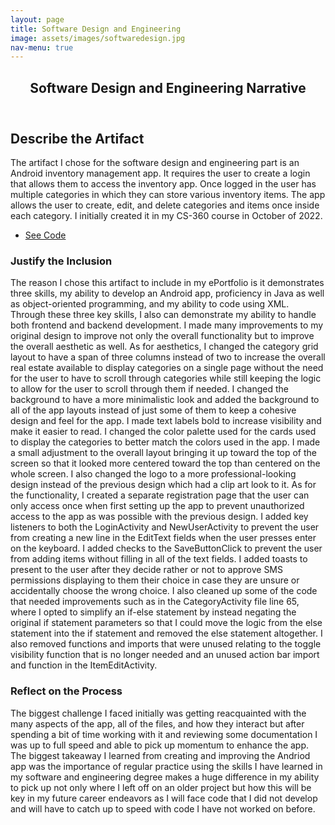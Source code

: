 ```yaml
---
layout: page
title: Software Design and Engineering
image: assets/images/softwaredesign.jpg
nav-menu: true
---
```


<!-- Main -->
<div id="main" class="alt">

<!-- One -->
<section id="one">
	<div class="inner">
		<header class="major">
			<h1>Software Design and Engineering Narrative</h1>
		</header>

<!-- Content -->
<h2 id="content">Describe the Artifact</h2>
<p>The artifact I chose for the software design and engineering part is an Android inventory management app. It requires the user to create a login that allows them to access the inventory app. Once logged in the user has multiple categories in which they can store various inventory items. The app allows the user to create, edit, and delete categories and items once inside each category. I initially created it in my CS-360 course in October of 2022.</p>
<ul class="actions">
	<li><a href="https://github.com/JDSneakers/Android_Inventory_App_NewVersion" class="button special icon fa-github">See Code</a></li>
</ul>
<div class="row">
	<div class="6u 12u$(small)">
		<h3>Justify the Inclusion</h3>
		<p>The reason I chose this artifact to include in my ePortfolio is it demonstrates three skills, my ability to develop an Android app, proficiency in Java as well as object-oriented programming, and my ability to code using XML. Through these three key skills, I also can demonstrate my ability to handle both frontend and backend development. I made many improvements to my original design to improve not only the overall functionality but to improve the overall aesthetic as well. As for aesthetics, I changed the category grid layout to have a span of three columns instead of two to increase the overall real estate available to display categories on a single page without the need for the user to have to scroll through categories while still keeping the logic to allow for the user to scroll through them if needed. I changed the background to have a more minimalistic look and added the background to all of the app layouts instead of just some of them to keep a cohesive design and feel for the app. I made text labels bold to increase visibility and make it easier to read. I changed the color palette used for the cards used to display the categories to better match the colors used in the app. I made a small adjustment to the overall layout bringing it up toward the top of the screen so that it looked more centered toward the top than centered on the whole screen. I also changed the logo to a more professional-looking design instead of the previous design which had a clip art look to it. As for the functionality, I created a separate registration page that the user can only access once when first setting up the app to prevent unauthorized access to the app as was possible with the previous design. I added key listeners to both the LoginActivity and NewUserActivity to prevent the user from creating a new line in the EditText fields when the user presses enter on the keyboard. I added checks to the SaveButtonClick to prevent the user from adding items without filling in all of the text fields. I added toasts to present to the user after they decide rather or not to approve SMS permissions displaying to them their choice in case they are unsure or accidentally choose the wrong choice. I also cleaned up some of the code that needed improvements such as in the CategoryActivity file line 65, where I opted to simplify an if-else statement by instead negating the original if statement parameters so that I could move the logic from the else statement into the if statement and removed the else statement altogether. I also removed functions and imports that were unused relating to the toggle visibility function that is no longer needed and an unused action bar import and function in the ItemEditActivity.</p>
	</div>
	<div class="6u$ 12u$(small)">
		<h3>Reflect on the Process</h3>
		<p>The biggest challenge I faced initially was getting reacquainted with the many aspects of the app, all of the files, and how they interact but after spending a bit of time working with it and reviewing some documentation I was up to full speed and able to pick up momentum to enhance the app. The biggest takeaway I learned from creating and improving the Andriod app was the importance of regular practice using the skills I have learned in my software and engineering degree makes a huge difference in my ability to pick up not only where I left off on an older project but how this will be key in my future career endeavors as I will face code that I did not develop and will have to catch up to speed with code I have not worked on before.</p>
	</div>
</div>
	</div>
</section>
</div>
